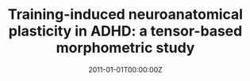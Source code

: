 ---
title: "Training-induced neuroanatomical plasticity in ADHD: a tensor-based morphometric study"
authors:
- Elseline Hoekzema
- Susana Carmona
- Josep Antoni Ramos-Quiroga
- Erika Barba-Müller
- Ana Bielsa
- Virginia Trèmols
- Mariana Rovira
- Juan Carlos Soliva
- Miguel Casas
- Antoni Bulbena
- Adolf Tobeña
- Óscar Vilarroya
date: "2011-01-01T00:00:00Z"
doi: ""
publishDate: "2011-01-01T00:00:00Z"
publication_types: ["2"]
publication: "In *Human Brain Mapping*"
tags:
- Otros
featured: false
links:
- name: Link
  url: https://pubmed.ncbi.nlm.nih.gov/21365715/
---
